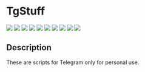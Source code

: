 # TgStuff

[![](https://img.shields.io/badge/platform-Linux-ligthgreen?logo=linux)](https://github.com/Zalexanninev15/TgStuff)
[![](https://img.shields.io/badge/written_on-GNU_Bash-%234EAA25.svg?logo=gnubash)](https://github.com/Zalexanninev15/TgStuff)
[![](https://img.shields.io/badge/written_on-Python-%233776AB.svg?logo=python)](https://github.com/Zalexanninev15/TgStuff)
[![](https://img.shields.io/github/last-commit/Zalexanninev15/TgStuff)](https://github.com/Zalexanninev15/TgStuff/commits/main)
[![](https://img.shields.io/github/stars/Zalexanninev15/TgStuff.svg)](https://github.com/Zalexanninev15/TgStuff/stargazers)
[![](https://img.shields.io/github/forks/Zalexanninev15/TgStuff.svg)](https://github.com/Zalexanninev15/TgStuff/network/members)
[![](https://img.shields.io/github/issues/Zalexanninev15/TgStuff.svg)](https://github.com/Zalexanninev15/TgStuff/issues?q=is%3Aopen+is%3Aissue)
[![](https://img.shields.io/github/issues-closed/Zalexanninev15/TgStuff.svg)](https://github.com/Zalexanninev15/TgStuff/issues?q=is%3Aissue+is%3Aclosed)
[![](https://img.shields.io/badge/license-MIT-blue.svg)](LICENSE)
[![](https://img.shields.io/badge/Donate-FFDD00.svg?logo=buymeacoffee&logoColor=black)](https://z15.neocities.org/donate)

## Description

These are scripts for Telegram only for personal use.
